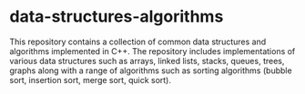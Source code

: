# data-structures-algorithms
This repository contains a collection of common data structures and algorithms implemented in C++.
The repository includes implementations of various data structures such as arrays, linked lists, stacks, queues, trees, graphs along with a range of algorithms such as sorting algorithms (bubble sort, insertion sort, merge sort, quick sort).
